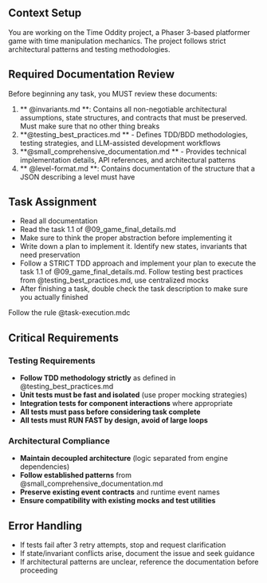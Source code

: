 ## Context Setup
You are working on the Time Oddity project, a Phaser 3-based platformer game with time manipulation mechanics. The project follows strict architectural patterns and testing methodologies.

## Required Documentation Review
Before beginning any task, you MUST review these documents:


1. ** @invariants.md **: Contains all non-negotiable architectural assumptions, state structures, and contracts that must be preserved. Must make sure that no other thing breaks 
2. **@testing_best_practices.md ** - Defines TDD/BDD methodologies, testing strategies, and LLM-assisted development workflows  
3. **@small_comprehensive_documentation.md ** - Provides technical implementation details, API references, and architectural patterns
4. ** @level-format.md  **: Contains documentation of the structure that a JSON describing a level must have 

## Task Assignment
- Read all documentation
- Read the task 1.1 of @09_game_final_details.md 
- Make sure to think the proper abstraction before implementing it
- Write down a plan to implement it. Identify new states, invariants that need preservation
- Follow a STRICT TDD approach and implement your plan to execute the task 1.1 of @09_game_final_details.md. Follow testing best practices from @testing_best_practices.md, use centralized mocks
- After finishing a task, double check the task description to make sure you actually finished

Follow the rule @task-execution.mdc 
## Critical Requirements

### Testing Requirements
- **Follow TDD methodology strictly** as defined in  @testing_best_practices.md 
- **Unit tests must be fast and isolated** (use proper mocking strategies)
- **Integration tests for component interactions** where appropriate
- **All tests must pass before considering task complete**
- **All tests must RUN FAST by design, avoid of large loops**

### Architectural Compliance
- **Maintain decoupled architecture** (logic separated from engine dependencies)
- **Follow established patterns** from  @small_comprehensive_documentation.md 
- **Preserve existing event contracts** and runtime event names
- **Ensure compatibility with existing mocks and test utilities**

## Error Handling
- If tests fail after 3 retry attempts, stop and request clarification
- If state/invariant conflicts arise, document the issue and seek guidance
- If architectural patterns are unclear, reference the documentation before proceeding